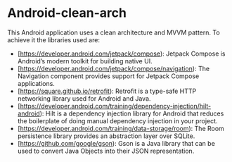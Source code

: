 # Android-clean-arch

This Android application uses a clean architecture and MVVM pattern. 
To achieve it the libraries used are:

- [https://developer.android.com/jetpack/compose): Jetpack Compose is Android’s modern toolkit for building native UI.
- [https://developer.android.com/jetpack/compose/navigation): The Navigation component provides support for Jetpack Compose applications.
- [https://square.github.io/retrofit): Retrofit is a type-safe HTTP networking library used for Android and Java.
- [https://developer.android.com/training/dependency-injection/hilt-android): Hilt is a dependency injection library for Android that reduces the boilerplate of doing manual dependency injection in your project.
- [https://developer.android.com/training/data-storage/room): The Room persistence library provides an abstraction layer over SQLite.
- [https://github.com/google/gson): Gson is a Java library that can be used to convert Java Objects into their JSON representation.

 




